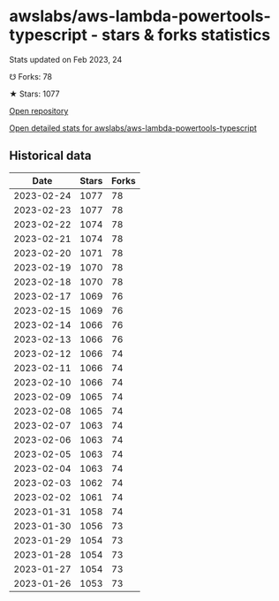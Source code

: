 # awslabs/aws-lambda-powertools-typescript - stars & forks statistics

Stats updated on Feb 2023, 24

☋ Forks: 78

★ Stars: 1077

[Open repository](https://github.com/awslabs/aws-lambda-powertools-typescript)

[Open detailed stats for awslabs/aws-lambda-powertools-typescript](https://reviewgithub.com/rep/awslabs/aws-lambda-powertools-typescript)

## Historical data
| Date | Stars | Forks |
|------|-------|-------|
| 2023-02-24 | 1077 | 78 | 
| 2023-02-23 | 1077 | 78 | 
| 2023-02-22 | 1074 | 78 | 
| 2023-02-21 | 1074 | 78 | 
| 2023-02-20 | 1071 | 78 | 
| 2023-02-19 | 1070 | 78 | 
| 2023-02-18 | 1070 | 78 | 
| 2023-02-17 | 1069 | 76 | 
| 2023-02-15 | 1069 | 76 | 
| 2023-02-14 | 1066 | 76 | 
| 2023-02-13 | 1066 | 76 | 
| 2023-02-12 | 1066 | 74 | 
| 2023-02-11 | 1066 | 74 | 
| 2023-02-10 | 1066 | 74 | 
| 2023-02-09 | 1065 | 74 | 
| 2023-02-08 | 1065 | 74 | 
| 2023-02-07 | 1063 | 74 | 
| 2023-02-06 | 1063 | 74 | 
| 2023-02-05 | 1063 | 74 | 
| 2023-02-04 | 1063 | 74 | 
| 2023-02-03 | 1062 | 74 | 
| 2023-02-02 | 1061 | 74 | 
| 2023-01-31 | 1058 | 74 | 
| 2023-01-30 | 1056 | 73 | 
| 2023-01-29 | 1054 | 73 | 
| 2023-01-28 | 1054 | 73 | 
| 2023-01-27 | 1054 | 73 | 
| 2023-01-26 | 1053 | 73 | 

